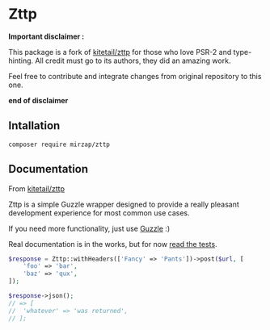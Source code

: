 # Zttp

**Important disclaimer :**

This package is a fork of [kitetail/zttp](https://github.com/kitetail/zttp) for those who love PSR-2 and type-hinting.
All credit must go to its authors, they did an amazing work.

Feel free to contribute and integrate changes from original repository to this one.

**end of disclaimer**

## Intallation

```
composer require mirzap/zttp
```

## Documentation

From [kitetail/zttp](https://github.com/kitetail/zttp)

Zttp is a simple Guzzle wrapper designed to provide a really pleasant development experience for most common use cases.

If you need more functionality, just use [Guzzle](https://github.com/guzzle/guzzle) :)

Real documentation is in the works, but for now [read the tests](https://github.com/soyhuce/zttp/blob/master/tests/ZttpTest.php).

```php
$response = Zttp::withHeaders(['Fancy' => 'Pants'])->post($url, [
    'foo' => 'bar',
    'baz' => 'qux',
]);

$response->json();
// => [
//  'whatever' => 'was returned',
// ];
```

